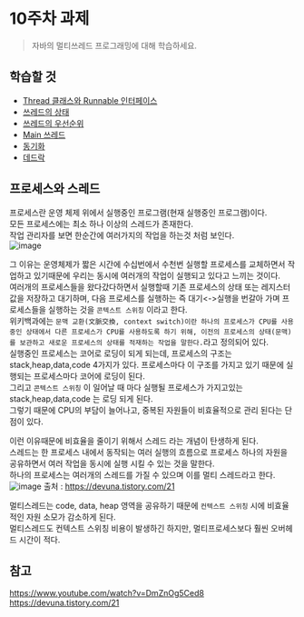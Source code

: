 # 10주차 과제
> 자바의 멀티쓰레드 프로그래밍에 대해 학습하세요.

## 학습할 것
- [Thread 클래스와 Runnable 인터페이스](#Thread-클래스와-Runnable-인터페이스)
- [쓰레드의 상태](#쓰레드의-상태)
- [쓰레드의 우선순위](#쓰레드의-우선순위)
- [Main 쓰레드](#Main-쓰레드)
- [동기화](#동기화)
- [데드락](#데드락)

## 프로세스와 스레드
프로세스란 운영 체제 위에서 실행중인 프로그램(현재 실행중인 프로그램)이다.  
모든 프로세스에는 최소 하나 이상의 스레드가 존재한다.  
작업 관리자를 보면 한순간에 여러가지의 작업을 하는것 처럼 보인다.  
![image](https://user-images.githubusercontent.com/55048593/105049175-bce78c00-5aaf-11eb-9004-d82e22d60420.png)

그 이유는 운영체제가 짧은 시간에 수십번에서 수천번 실행할 프로세스를 교체하면서 작업하고 있기때문에 우리는 동시에 여러개의 작업이 실행되고 있다고 느끼는 것이다.  
여러개의 프로세스들을 왔다갔다하면서 실행할때 기존 프로세스의 상태 또는 레지스터 값을 저장하고 대기하며, 다음 프로세스를 실행하는 즉 대기<->실행을 번갈아 가며 프로세스들을 실행하는 것을 `콘텍스트 스위칭` 이라고 한다.  
위키백과에는 `문맥 교환(文脈交換, context switch)이란 하나의 프로세스가 CPU를 사용 중인 상태에서 다른 프로세스가 CPU를 사용하도록 하기 위해, 이전의 프로세스의 상태(문맥)를 보관하고 새로운 프로세스의 상태를 적재하는 작업을 말한다.`라고 정의되어 있다.     
실행중인 프로세스는 코어로 로딩이 되게 되는데, 프로세스의 구조는 stack,heap,data,code 4가지가 있다. 프로세스마다 이 구조를 가지고 있기 때문에 실행되는 프로세스마다 코어에 로딩이 된다.  
그리고 `콘텍스트 스위칭` 이 일어날 때 마다 실행될 프로세스가 가지고있는 stack,heap,data,code 는 로딩 되게 된다.   
그렇기 때문에 CPU의 부담이 늘어나고, 중복된 자원들이 비효율적으로 관리 된다는 단점이 있다.

이런 이유때문에 비효율을 줄이기 위해서 스레드 라는 개념이 탄생하게 된다.  
스레드는 한 프로세스 내에서 동작되는 여러 실행의 흐름으로 프로세스 하나의 자원을 공유하면서 여러 작업을 동시에 실행 시킬 수 있는 것을 말한다.  
하나의 프로세스는 여러개의 스레드를 가질 수 있으며 이를 멀티 스레드라고 한다.  
![image](https://user-images.githubusercontent.com/55048593/105059126-4ef49200-5aba-11eb-8762-e3bbd7424faf.png)
출처 : https://devuna.tistory.com/21

멀티스레드는 code, data, heap 영역을 공유하기 때문에 `컨텍스트 스위칭` 시에 비효율적인 자원 소모가 감소하게 된다.  
멀티스레드도 컨텍스트 스위칭 비용이 발생하긴 하지만, 멀티프로세스보다 훨씬 오버헤드 시간이 적다.  

## 참고
https://www.youtube.com/watch?v=DmZnOg5Ced8  
https://devuna.tistory.com/21  
